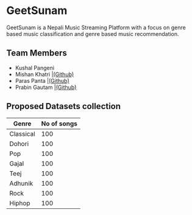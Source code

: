 # GeetSunam

GeetSunam is a Nepali Music Streaming Platform with a focus on genre based music classification and genre based music recommendation.

## Team Members

- Kushal Pangeni 
- Mishan Khatri  |[(Github)](https://github.com/Mishankhatri)
- Paras Panta    |[(Github)](https://github.com/ParasPanta)
- Prabin Gautam  |[(Github)](https://github.com/PrabeenGautam)

## Proposed Datasets collection

| Genre     | No of songs |
| --------- | ----------- |
| Classical | 100         |
| Dohori    | 100         |
| Pop       | 100         |
| Gajal     | 100         |
| Teej      | 100         |
| Adhunik   | 100         |
| Rock      | 100         |
| Hiphop    | 100         |
